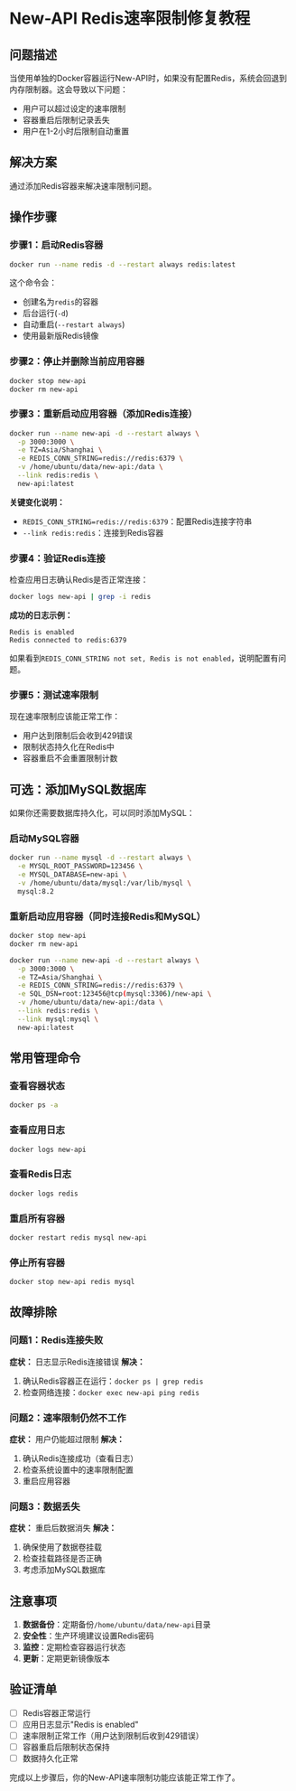 # New-API Redis速率限制修复教程

## 问题描述

当使用单独的Docker容器运行New-API时，如果没有配置Redis，系统会回退到内存限制器。这会导致以下问题：
- 用户可以超过设定的速率限制
- 容器重启后限制记录丢失
- 用户在1-2小时后限制自动重置

## 解决方案

通过添加Redis容器来解决速率限制问题。

## 操作步骤

### 步骤1：启动Redis容器

```bash
docker run --name redis -d --restart always redis:latest
```

这个命令会：
- 创建名为`redis`的容器
- 后台运行(`-d`)
- 自动重启(`--restart always`)
- 使用最新版Redis镜像

### 步骤2：停止并删除当前应用容器

```bash
docker stop new-api
docker rm new-api
```

### 步骤3：重新启动应用容器（添加Redis连接）

```bash
docker run --name new-api -d --restart always \
  -p 3000:3000 \
  -e TZ=Asia/Shanghai \
  -e REDIS_CONN_STRING=redis://redis:6379 \
  -v /home/ubuntu/data/new-api:/data \
  --link redis:redis \
  new-api:latest
```

**关键变化说明：**
- `REDIS_CONN_STRING=redis://redis:6379`：配置Redis连接字符串
- `--link redis:redis`：连接到Redis容器

### 步骤4：验证Redis连接

检查应用日志确认Redis是否正常连接：

```bash
docker logs new-api | grep -i redis
```

**成功的日志示例：**
```
Redis is enabled
Redis connected to redis:6379
```

如果看到`REDIS_CONN_STRING not set, Redis is not enabled`，说明配置有问题。

### 步骤5：测试速率限制

现在速率限制应该能正常工作：
- 用户达到限制后会收到429错误
- 限制状态持久化在Redis中
- 容器重启不会重置限制计数

## 可选：添加MySQL数据库

如果你还需要数据库持久化，可以同时添加MySQL：

### 启动MySQL容器

```bash
docker run --name mysql -d --restart always \
  -e MYSQL_ROOT_PASSWORD=123456 \
  -e MYSQL_DATABASE=new-api \
  -v /home/ubuntu/data/mysql:/var/lib/mysql \
  mysql:8.2
```

### 重新启动应用容器（同时连接Redis和MySQL）

```bash
docker stop new-api
docker rm new-api

docker run --name new-api -d --restart always \
  -p 3000:3000 \
  -e TZ=Asia/Shanghai \
  -e REDIS_CONN_STRING=redis://redis:6379 \
  -e SQL_DSN=root:123456@tcp(mysql:3306)/new-api \
  -v /home/ubuntu/data/new-api:/data \
  --link redis:redis \
  --link mysql:mysql \
  new-api:latest
```

## 常用管理命令

### 查看容器状态
```bash
docker ps -a
```

### 查看应用日志
```bash
docker logs new-api
```

### 查看Redis日志
```bash
docker logs redis
```

### 重启所有容器
```bash
docker restart redis mysql new-api
```

### 停止所有容器
```bash
docker stop new-api redis mysql
```

## 故障排除

### 问题1：Redis连接失败
**症状：** 日志显示Redis连接错误
**解决：** 
1. 确认Redis容器正在运行：`docker ps | grep redis`
2. 检查网络连接：`docker exec new-api ping redis`

### 问题2：速率限制仍然不工作
**症状：** 用户仍能超过限制
**解决：**
1. 确认Redis连接成功（查看日志）
2. 检查系统设置中的速率限制配置
3. 重启应用容器

### 问题3：数据丢失
**症状：** 重启后数据消失
**解决：**
1. 确保使用了数据卷挂载
2. 检查挂载路径是否正确
3. 考虑添加MySQL数据库

## 注意事项

1. **数据备份**：定期备份`/home/ubuntu/data/new-api`目录
2. **安全性**：生产环境建议设置Redis密码
3. **监控**：定期检查容器运行状态
4. **更新**：定期更新镜像版本

## 验证清单

- [ ] Redis容器正常运行
- [ ] 应用日志显示"Redis is enabled"
- [ ] 速率限制正常工作（用户达到限制后收到429错误）
- [ ] 容器重启后限制状态保持
- [ ] 数据持久化正常

完成以上步骤后，你的New-API速率限制功能应该能正常工作了。